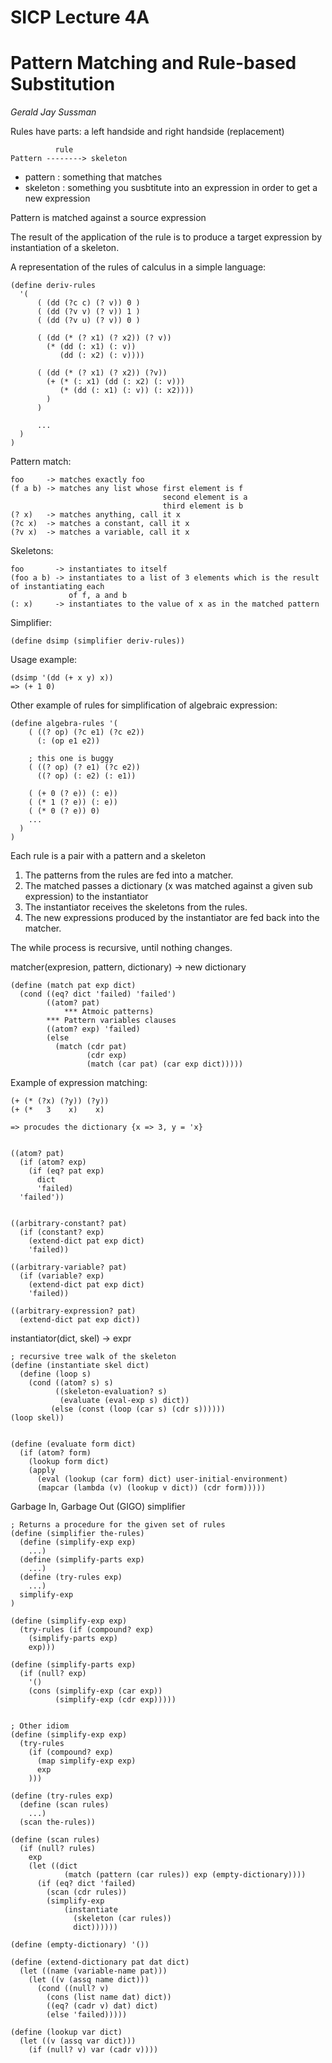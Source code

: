 # SICP Lecture 4A
# Pattern Matching and Rule-based Substitution

*Gerald Jay Sussman*

Rules have parts: a left handside and right handside (replacement)

              rule
    Pattern --------> skeleton

* pattern : something that matches
* skeleton : something you susbtitute into an expression in order to get a new expression

Pattern is matched against a source expression

The result of the application of the rule is to produce a target expression by instantiation of a skeleton.

A representation of the rules of calculus in a simple language:

    (define deriv-rules
      '(
          ( (dd (?c c) (? v)) 0 )
          ( (dd (?v v) (? v)) 1 )
          ( (dd (?v u) (? v)) 0 )

          ( (dd (* (? x1) (? x2)) (? v))
            (* (dd (: x1) (: v))
               (dd (: x2) (: v))))

          ( (dd (* (? x1) (? x2)) (?v))
            (+ (* (: x1) (dd (: x2) (: v)))
               (* (dd (: x1) (: v)) (: x2))))
            )
          )

          ...
      )
    )


Pattern match:

    foo     -> matches exactly foo
    (f a b) -> matches any list whose first element is f
                                      second element is a
                                      third element is b
    (? x)   -> matches anything, call it x
    (?c x)  -> matches a constant, call it x
    (?v x)  -> matches a variable, call it x

Skeletons:

    foo       -> instantiates to itself
    (foo a b) -> instantiates to a list of 3 elements which is the result of instantiating each
                 of f, a and b
    (: x)     -> instantiates to the value of x as in the matched pattern

Simplifier:

    (define dsimp (simplifier deriv-rules))

Usage example:

    (dsimp '(dd (+ x y) x))
    => (+ 1 0)

Other example of rules for simplification of algebraic expression:

    (define algebra-rules '(
        ( ((? op) (?c e1) (?c e2))
          (: (op e1 e2))

        ; this one is buggy
        ( ((? op) (? e1) (?c e2))
          ((? op) (: e2) (: e1))

        ( (+ 0 (? e)) (: e))
        ( (* 1 (? e)) (: e))
        ( (* 0 (? e)) 0)
        ...
      )
    )

Each rule is a pair with a pattern and a skeleton

1. The patterns from the rules are fed into a matcher.
2. The matched passes a dictionary (x was matched against a given sub expression) to the instantiator
3. The instantiator receives the skeletons from the rules.
4. The new expressions produced by the instantiator are fed back into the matcher.

The while process is recursive, until nothing changes.

matcher(expresion, pattern, dictionary) -> new dictionary

    (define (match pat exp dict)
      (cond ((eq? dict 'failed) 'failed')
            ((atom? pat)
                *** Atmoic patterns)
            *** Pattern variables clauses
            ((atom? exp) 'failed)
            (else
              (match (cdr pat)
                     (cdr exp)
                     (match (car pat) (car exp dict)))))

Example of expression matching:

    (+ (* (?x) (?y)) (?y))
    (+ (*   3    x)    x)

    => procudes the dictionary {x => 3, y = 'x}


    ((atom? pat)
      (if (atom? exp)
        (if (eq? pat exp)
          dict
          'failed)
      'failed'))


    ((arbitrary-constant? pat)
      (if (constant? exp)
        (extend-dict pat exp dict)
        'failed))

    ((arbitrary-variable? pat)
      (if (variable? exp)
        (extend-dict pat exp dict)
        'failed))

    ((arbitrary-expression? pat)
      (extend-dict pat exp dict))


instantiator(dict, skel) -> expr

    ; recursive tree walk of the skeleton
    (define (instantiate skel dict)
      (define (loop s)
        (cond ((atom? s) s)
              ((skeleton-evaluation? s)
               (evaluate (eval-exp s) dict))
             (else (const (loop (car s) (cdr s))))))
    (loop skel))


    (define (evaluate form dict)
      (if (atom? form)
        (lookup form dict)
        (apply
          (eval (lookup (car form) dict) user-initial-environment)
          (mapcar (lambda (v) (lookup v dict)) (cdr form)))))


Garbage In, Garbage Out (GIGO) simplifier

    ; Returns a procedure for the given set of rules
    (define (simplifier the-rules)
      (define (simplify-exp exp)
        ...)
      (define (simplify-parts exp)
        ...)
      (define (try-rules exp)
        ...)
      simplify-exp
    )

    (define (simplify-exp exp)
      (try-rules (if (compound? exp)
        (simplify-parts exp)
        exp)))

    (define (simplify-parts exp)
      (if (null? exp)
        '()
        (cons (simplify-exp (car exp))
              (simplify-exp (cdr exp)))))


    ; Other idiom
    (define (simplify-exp exp)
      (try-rules
        (if (compound? exp)
          (map simplify-exp exp)
          exp
        )))

    (define (try-rules exp)
      (define (scan rules)
        ...)
      (scan the-rules))

    (define (scan rules)
      (if (null? rules)
        exp
        (let ((dict
                (match (pattern (car rules)) exp (empty-dictionary))))
          (if (eq? dict 'failed)
            (scan (cdr rules))
            (simplify-exp
                (instantiate
                  (skeleton (car rules))
                  dict))))))

    (define (empty-dictionary) '())

    (define (extend-dictionary pat dat dict)
      (let ((name (variable-name pat)))
        (let ((v (assq name dict)))
          (cond ((null? v)
            (cons (list name dat) dict))
            ((eq? (cadr v) dat) dict)
            (else 'failed)))))

    (define (lookup var dict)
      (let ((v (assq var dict)))
        (if (null? v) var (cadr v))))
